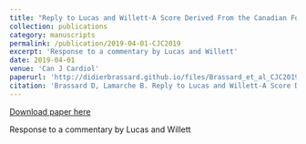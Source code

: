 ```yaml
---
title: "Reply to Lucas and Willett-A Score Derived From the Canadian Food Guide for Assessing Diet Quality: A Risky Illusion?"
collection: publications
category: manuscripts
permalink: /publication/2019-04-01-CJC2019
excerpt: 'Response to a commentary by Lucas and Willett'
date: 2019-04-01
venue: 'Can J Cardiol'
paperurl: 'http://didierbrassard.github.io/files/Brassard_et_al_CJC2019.pdf'
citation: 'Brassard D, Lamarche B. Reply to Lucas and Willett-A Score Derived From the Canadian Food Guide for Assessing Diet Quality: A Risky Illusion? Can J Cardiol 2019. doi:10.1016/j.cjca.2018.12.034'
---
```


<a href='http://didierbrassard.github.io/files/Brassard_et_al_CJC2019.pdf'>Download paper here</a>

Response to a commentary by Lucas and Willett
